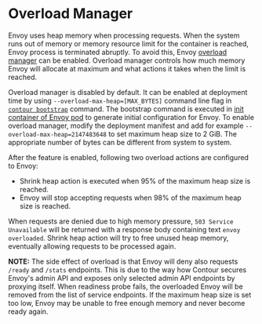 # Overload Manager

Envoy uses heap memory when processing requests.
When the system runs out of memory or memory resource limit for the container is reached, Envoy process is terminated abruptly.
To avoid this, Envoy [overload manager][1] can be enabled.
Overload manager controls how much memory Envoy will allocate at maximum and what actions it takes when the limit is reached.

Overload manager is disabled by default.
It can be enabled at deployment time by using `--overload-max-heap=[MAX_BYTES]` command line flag in [`contour bootstrap`][2] command.
The bootstrap command is executed in [init container of Envoy pod][3] to generate initial configuration for Envoy.
To enable overload manager, modify the deployment manifest and add for example `--overload-max-heap=2147483648` to set maximum heap size to 2 GiB.
The appropriate number of bytes can be different from system to system.

After the feature is enabled, following two overload actions are configured to Envoy:

* Shrink heap action is executed when 95% of the maximum heap size is reached.
* Envoy will stop accepting requests when 98% of the maximum heap size is reached.

When requests are denied due to high memory pressure, `503 Service Unavailable` will be returned with a response body containing text `envoy overloaded`.
Shrink heap action will try to free unused heap memory, eventually allowing requests to be processed again.

**NOTE:**
The side effect of overload is that Envoy will deny also requests `/ready` and `/stats` endpoints.
This is due to the way how Contour secures Envoy's admin API and exposes only selected admin API endpoints by proxying itself.
When readiness probe fails, the overloaded Envoy will be removed from the list of service endpoints.
If the maximum heap size is set too low, Envoy may be unable to free enough memory and never become ready again.

[1]: https://www.envoyproxy.io/docs/envoy/latest/configuration/operations/overload_manager/overload_manager
[2]: ../configuration#bootstrap-flags
[3]: https://github.com/projectcontour/contour/blob/cbec8eca9e8b639318588c5aa7ec0b5b751938c5/examples/render/contour.yaml#L5204-L5216
